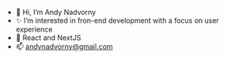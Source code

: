 - 👋 Hi, I’m Andy Nadvorny
- ✨ I’m interested in fron-end development with a focus on user experience
- 🚀 React and NextJS
- 📫 andynadvorny@gmail.com

<!---
andynadvorny/andynadvorny is a ✨ special ✨ repository because its `README.md` (this file) appears on your GitHub profile.
You can click the Preview link to take a look at your changes.
--->
